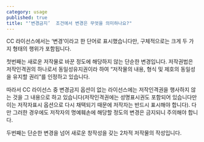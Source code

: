 ```yaml
---
category: usage
published: true
title: "‘변경금지’  조건에서 변경은 무엇을 의미하나요?"
---
```







CC 라이선스에서는 ‘변경’이라고 한 단어로 표시했습니다만, 구체적으로는 크게 두 가지 형태의 행위가 포함됩니다. 

첫번째는 새로운 저작물로 바꾼 정도에 해당하지 않는 단순한 변경입니다. 저작권법은 저작인격권의 하나로서 동일성유지권이라 하여 “저작물의 내용, 형식 및 제호의 동일성을 유지할 권리”를 인정하고 있습니다. 

따라서 CC 라이선스 중 변경금지 옵션이 없는 라이선스에는 저작인격권을 행사하지 않는 것을 그 내용으로 하고 있습니다(저작인격권에는 성명표시권도 포함되어 있습니다만 이는 저작자표시 옵션으로 다시 채택되기 때문에 저작자는 반드시 표시해야 합니다). 다만 그러한 경우에도 저작자의 명예훼손에 해당할 정도의 변경은 금지되니 주의해야 합니다. 

두번째는 단순한 변경을 넘어 새로운 창작성을 갖는 2차적 저작물의 작성입니다.
